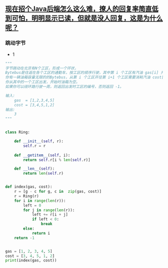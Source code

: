 ## [现在招个Java后端怎么这么难，撩人的回复率简直低到可怕，明明显示已读，但就是没人回复，这是为什么呢？](https://www.zhihu.com/question/376985972/answer/1062406134)

### 跳动字节

- 1

```python
"""
字节跳动在北京有N个工区，形成一个环状，
Bytebus是往返在各个工区的通勤车，按工区的顺序行驶，其中第 i 个工区有汽油 gas[i] 升。
你有一辆油箱容量无限的的Bytebus，从第 i 个工区开往第 i+1 个工区需要消耗汽油 cost[i] 升。
你从其中的一个工区出发，开始时油箱为空。
如果你可以绕环路行驶一周，则返回出发时工区的编号，否则返回 -1。	

输入: 	
    gas  = [1,2,3,4,5]	
    cost = [3,4,5,1,2]	
输出: 
    3
"""


class Ring:

    def __init__(self, r):
        self.r = r
        
    def __getitem__(self, i):
        return self.r[i % len(self.r)]

    def __len__(self):
        return len(self.r)


def index(gas, cost):
    r = [g - c for g, c in  zip(gas, cost)]
    r = Ring(r)
    for i in range(len(r)):
        left = 0
        for j in range(len(r)):
            left += r[i + j]
            if left < 0:
                break
        else:
            return i
    return -1


gas = [1, 2, 3, 4, 5]
cost = [3, 4, 5, 1, 2]
print(index(gas, cost))
```